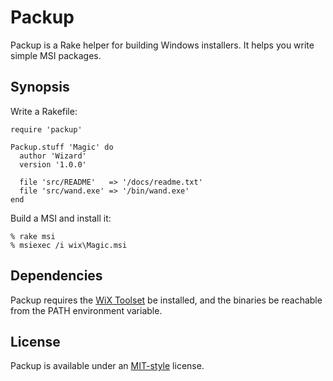 Packup
======

Packup is a Rake helper for building Windows installers. It helps you write simple MSI packages.

Synopsis
--------

Write a Rakefile:

    require 'packup'

    Packup.stuff 'Magic' do
      author 'Wizard'
      version '1.0.0'

      file 'src/README'   => '/docs/readme.txt'
      file 'src/wand.exe' => '/bin/wand.exe'
    end

Build a MSI and install it:

    % rake msi
    % msiexec /i wix\Magic.msi

Dependencies
------------

Packup requires the [WiX Toolset][wix] be installed, and the binaries be reachable from the PATH environment variable.

License
-------

Packup is available under an [MIT-style][mit] license.

[wix]: http://wixtoolset.org/ "The WiX toolset builds Windows installation packages from XML source code."
[mit]:  http://opensource.org/license/MIT "Open Source Initiative OSI - The MIT License"
